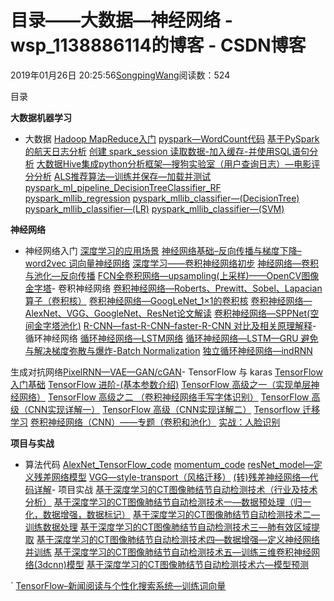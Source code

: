 # 目录——大数据—神经网络 - wsp_1138886114的博客 - CSDN博客





2019年01月26日 20:25:56[SongpingWang](https://me.csdn.net/wsp_1138886114)阅读数：524







目录

> 
**大数据机器学习**

- 大数据
[Hadoop MapReduce入门](https://blog.csdn.net/wsp_1138886114/article/details/81169778)
[pyspark—WordCount代码](https://blog.csdn.net/wsp_1138886114/article/details/81185298)
[基于PySpark的航天日志分析](https://blog.csdn.net/wsp_1138886114/article/details/81195637)
[创建 spark_session 读取数据-加入缓存-并使用SQL语句分析](https://blog.csdn.net/wsp_1138886114/article/details/81225379)
[大数据Hive集成python分析框架—搜狗实验室（用户查询日志）—电影评分分析](https://blog.csdn.net/wsp_1138886114/article/details/81225379)
[ALS推荐算法—训练并保存—加载并测试](https://blog.csdn.net/wsp_1138886114/article/details/81273817)
[pyspark_ml_pipeline_DecisionTreeClassifier_RF](https://blog.csdn.net/wsp_1138886114/article/details/80634890)
[pyspark_mllib_regression](https://blog.csdn.net/wsp_1138886114/article/details/81291189)
[pyspark_mllib_classifier—(DecisionTree)](https://blog.csdn.net/wsp_1138886114/article/details/81318204)
[pyspark_mllib_classifier—(LR)](https://blog.csdn.net/wsp_1138886114/article/details/81319260)
[pyspark_mllib_classifier—(SVM)](https://blog.csdn.net/wsp_1138886114/article/details/81319206)
> 
**神经网络**

- 神经网络入门
[深度学习的应用场景](https://blog.csdn.net/wsp_1138886114/article/details/80660027)
[神经网络基础–反向传播与梯度下降–word2vec 词向量神经网络](https://blog.csdn.net/wsp_1138886114/article/details/80660032)
[深度学习——卷积神经网络初步](https://blog.csdn.net/wsp_1138886114/article/details/80673473)
[神经网络—卷积与池化—反向传播](https://blog.csdn.net/wsp_1138886114/article/details/81317794)
[FCN全卷积网络—upsampling(上采样)——OpenCV图像金字塔](https://blog.csdn.net/wsp_1138886114/article/details/81746979)- 卷积神经网络
[卷积神经网络—Roberts、Prewitt、Sobel、Lapacian算子（卷积核）](https://blog.csdn.net/wsp_1138886114/article/details/81368890)
[卷积神经网络—GoogLeNet_1×1的卷积核](https://blog.csdn.net/wsp_1138886114/article/details/81382502)
[卷积神经网络—AlexNet、VGG、GoogleNet、ResNet论文解读](https://blog.csdn.net/wsp_1138886114/article/details/81386422)
[卷积神经网络—SPPNet(空间金字塔池化)](https://blog.csdn.net/wsp_1138886114/article/details/81778202)
[R-CNN—fast-R-CNN–faster-R-CNN 对比及相关原理解释](https://blog.csdn.net/wsp_1138886114/article/details/81906661)- 循环神经网络
[循环神经网络—LSTM网络](https://blog.csdn.net/wsp_1138886114/article/details/81476171)
[循环神经网络—LSTM—GRU 避免与解决梯度弥散与爆炸-Batch Normalization](https://blog.csdn.net/wsp_1138886114/article/details/81535272)
[独立循环神经网络—indRNN](https://blog.csdn.net/wsp_1138886114/article/details/81910788)

生成对抗网络[PixelRNN—VAE—GAN/cGAN](https://blog.csdn.net/wsp_1138886114/article/details/81488260)- TensorFlow 与 karas
[TensorFlow 入门基础](https://blog.csdn.net/wsp_1138886114/article/details/80675236)
[TensorFlow 进阶-(基本参数介绍)](https://blog.csdn.net/wsp_1138886114/article/details/80686053)
[TensorFlow 高级之一（实现单层神经网络）](https://blog.csdn.net/wsp_1138886114/article/details/80696358)
[TensorFlow 高级之二 （卷积神经网络手写字体识别）](https://blog.csdn.net/wsp_1138886114/article/details/80687394)
[TensorFlow 高级（CNN实现详解一）](https://blog.csdn.net/wsp_1138886114/article/details/80699177)
[TensorFlow 高级（CNN实现详解二）](https://blog.csdn.net/wsp_1138886114/article/details/80702274)
[Tensorflow 迁移学习](https://blog.csdn.net/wsp_1138886114/article/details/80869703)
[卷积神经网络（CNN）——专题（卷积和池化）](https://blog.csdn.net/wsp_1138886114/article/details/80722797)
[实战：人脸识别](https://blog.csdn.net/wsp_1138886114/article/details/80704360)
> 
**项目与实战**

- 算法代码
[AlexNet_TensorFlow_code](https://blog.csdn.net/wsp_1138886114/article/details/81413051)
[momentum_code](https://blog.csdn.net/wsp_1138886114/article/details/81427705)
[resNet_model—定义残差网络模型](https://blog.csdn.net/wsp_1138886114/article/details/82080362)
[VGG—style-transport（风格迁移）](https://blog.csdn.net/wsp_1138886114/article/details/81981848)
[(转)残差神经网络—代码详解](https://blog.csdn.net/wsp_1138886114/article/details/82080881)- 项目实战
[基于深度学习的CT图像肺结节自动检测技术（行业及技术分析）](https://blog.csdn.net/wsp_1138886114/article/details/81840891)
[基于深度学习的CT图像肺结节自动检测技术一—数据预处理（归一化，数据增强，数据标记）](https://blog.csdn.net/wsp_1138886114/article/details/81872555)
[基于深度学习的CT图像肺结节自动检测技术二—训练数据处理](https://blog.csdn.net/wsp_1138886114/article/details/81874040)
[基于深度学习的CT图像肺结节自动检测技术三—肺有效区域提取](https://blog.csdn.net/wsp_1138886114/article/details/81946190)
[基于深度学习的CT图像肺结节自动检测技术四—数据增强—定义神经网络并训练](https://blog.csdn.net/wsp_1138886114/article/details/81949925)
[基于深度学习的CT图像肺结节自动检测技术五—训练三维卷积神经网络(3dcnn)模型](https://blog.csdn.net/wsp_1138886114/article/details/81950226)
[基于深度学习的CT图像肺结节自动检测技术六—模型预测](https://blog.csdn.net/wsp_1138886114/article/details/81950326)

`
[TensorFlow–新闻阅读与个性化搜索系统—训练词向量](https://blog.csdn.net/wsp_1138886114/article/details/81071518)


